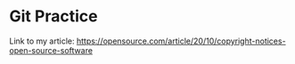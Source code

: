 # Git Practice
Link to my article: https://opensource.com/article/20/10/copyright-notices-open-source-software